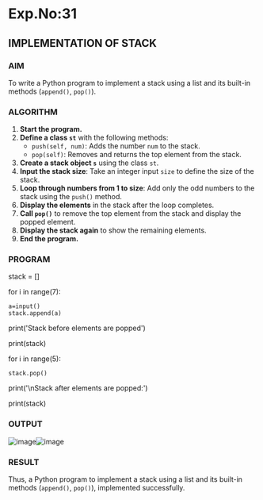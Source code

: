 # Exp.No:31  
## IMPLEMENTATION OF STACK

### AIM  
To write a Python program to implement a stack using a list and its built-in methods (`append()`, `pop()`).


### ALGORITHM

1. **Start the program.**
2. **Define a class `st`** with the following methods:
   - `push(self, num)`: Adds the number `num` to the stack.
   - `pop(self)`: Removes and returns the top element from the stack.
3. **Create a stack object `s`** using the class `st`.
4. **Input the stack size**: Take an integer input `size` to define the size of the stack.
5. **Loop through numbers from 1 to size**: Add only the odd numbers to the stack using the `push()` method.
6. **Display the elements** in the stack after the loop completes.
7. **Call `pop()`** to remove the top element from the stack and display the popped element.
8. **Display the stack again** to show the remaining elements.
9. **End the program.**


### PROGRAM
stack = []

for i in range(7):

    a=input()
    stack.append(a)

print('Stack before elements are popped')

print(stack)

for i in range(5):

    stack.pop()


print('\nStack after elements are popped:')

print(stack)

### OUTPUT
![image](https://github.com/user-attachments/assets/87979bf4-b698-4c99-b00b-b9f35355297c)![image](https://github.com/user-attachments/assets/174f0602-1fd2-464a-8bfb-d5eca2b0e237)

### RESULT
Thus, a Python program to implement a stack using a list and its built-in methods (`append()`, `pop()`), implemented successfully.

